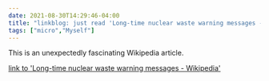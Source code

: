 ```yaml
---
date: 2021-08-30T14:29:46-04:00
title: "linkblog: just read 'Long-time nuclear waste warning messages - Wikipedia'"
tags: ["micro","Myself"]
---
```

This is an unexpectedly fascinating Wikipedia article.
 
[link to 'Long-time nuclear waste warning messages - Wikipedia'](https://en.m.wikipedia.org/wiki/Long-time_nuclear_waste_warning_messages)
